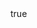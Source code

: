 ---
info:
  name: M60A1 USMC
  image: /img/vehicle/tank/usa/7_m60a1_usmc.png
  class: "ОБТ: 40$ и менее"
  country: США
  cost: 35
  year: 1962

body:
  hp: 10
  armor_front: 9
  armor_side: 4
  armor_rear: 2
  armor_top: 2
  size: Большой
  stealth: Плохо
  optics: Плохо
  speed: 50
  speed_road: 110
  fuel: 1450
  autonomy: 500

main_gun:
  name: M68
  attr_kin: true
  attr_stc: true
  attr_fg: true
  ammo: 38
  range_ground: 1925
  accuracy: 45
  ap_power: 11
  he_power: 3
  suppression: 121
  rate_of_fire: 10

mmg:
  name: M2 Browning
  ammo: 900
  range_ground: 1050
  range_helicopters: 875
  accuracy: 15
  stabilizer: 5
  he_power: 0.75
  suppression: 90
  rate_of_fire: 652
---